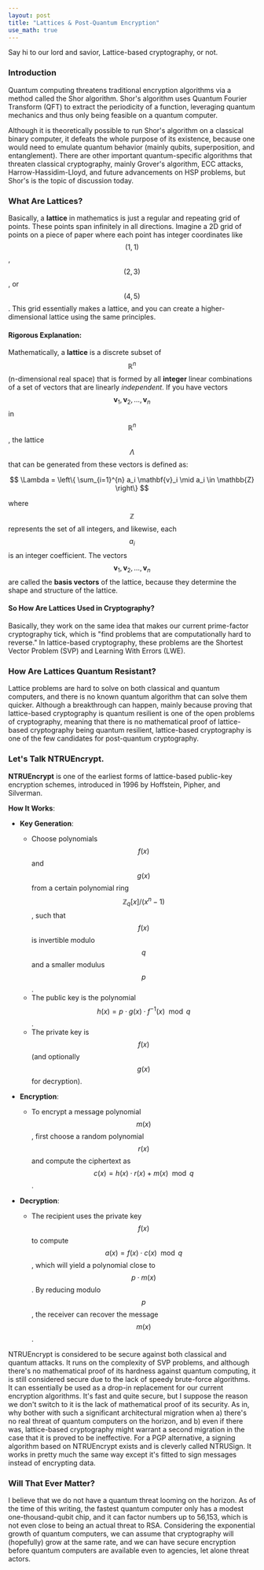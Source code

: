 ```yaml
---
layout: post
title: "Lattices & Post-Quantum Encryption"
use_math: true
--- 
```


Say hi to our lord and savior, Lattice-based cryptography, or not.


### Introduction
Quantum computing threatens traditional encryption algorithms via a method called the Shor algorithm. Shor's algorithm uses Quantum Fourier Transform (QFT) to extract the periodicity of a function, leveraging quantum mechanics and thus only being feasible on a quantum computer.

Although it is theoretically possible to run Shor's algorithm on a classical binary computer, it defeats the whole purpose of its existence, because one would need to emulate quantum behavior (mainly qubits, superposition, and entanglement).
There are other important quantum-specific algorithms that threaten classical cryptography, mainly Grover's algorithm, ECC attacks, Harrow-Hassidim-Lloyd, and future advancements on HSP problems, but Shor's is the topic of discussion today.

### What Are Lattices?
Basically, a **lattice** in mathematics is just a regular and repeating grid of points. These points span infinitely in all directions.
Imagine a 2D grid of points on a piece of paper where each point has integer coordinates like $$(1, 1)$$, $$(2, 3)$$, or $$(4, 5)$$. This grid essentially makes a lattice, and you can create a higher-dimensional lattice using the same principles.

#### Rigorous Explanation:
Mathematically, a **lattice** is a discrete subset of $$\mathbb{R}^n$$ (n-dimensional real space) that is formed by all **integer** linear combinations of a set of vectors that are linearly *independent*. If you have vectors $$\mathbf{v}_1, \mathbf{v}_2, \ldots, \mathbf{v}_n$$ in $$\mathbb{R}^n$$, the lattice $$\Lambda$$ that can be generated from these vectors is defined as:

$$
\Lambda = \left\{ \sum_{i=1}^{n} a_i \mathbf{v}_i \mid a_i \in \mathbb{Z} \right\}
$$

where $$\mathbb{Z}$$ represents the set of all integers, and likewise, each $$a_i$$ is an integer coefficient. The vectors $$\mathbf{v}_1, \mathbf{v}_2, \ldots, \mathbf{v}_n$$ are called the **basis vectors** of the lattice, because they determine the shape and structure of the lattice.


#### So How Are Lattices Used in Cryptography?

Basically, they work on the same idea that makes our current prime-factor cryptography tick, which is "find problems that are computationally hard to reverse."
In lattice-based cryptography, these problems are the Shortest Vector Problem (SVP) and Learning With Errors (LWE).

### How Are Lattices Quantum Resistant?
Lattice problems are hard to solve on both classical and quantum computers, and there is no known quantum algorithm that can solve them quicker.
Although a breakthrough can happen, mainly because proving that lattice-based cryptography is quantum resilient is one of the open problems of cryptography, meaning that there is no mathematical proof of lattice-based cryptography being quantum resilient, lattice-based cryptography is one of the few candidates for post-quantum cryptography.

### Let's Talk NTRUEncrypt.

**NTRUEncrypt** is one of the earliest forms of lattice-based public-key encryption schemes, introduced in 1996 by Hoffstein, Pipher, and Silverman.

**How It Works**:
- **Key Generation**:
  - Choose polynomials $$f(x)$$ and $$g(x)$$ from a certain polynomial ring $$\mathbb{Z}_q[x]/(x^n - 1)$$, such that $$f(x)$$ is invertible modulo $$q$$ and a smaller modulus $$p$$.
  - The public key is the polynomial $$h(x) = p \cdot g(x) \cdot f^{-1}(x) \mod q$$.
  - The private key is $$f(x)$$ (and optionally $$g(x)$$ for decryption).

- **Encryption**:
  - To encrypt a message polynomial $$m(x)$$, first choose a random polynomial $$r(x)$$ and compute the ciphertext as $$c(x) = h(x) \cdot r(x) + m(x) \mod q$$.

- **Decryption**:
  - The recipient uses the private key $$f(x)$$ to compute $$a(x) = f(x) \cdot c(x) \mod q$$, which will yield a polynomial close to $$p \cdot m(x)$$. By reducing modulo $$p$$, the receiver can recover the message $$m(x)$$.

NTRUEncrypt is considered to be secure against both classical and quantum attacks. It runs on the complexity of SVP problems, and although there's no mathematical proof of its hardness against quantum computing, it is still considered secure due to the lack of speedy brute-force algorithms.
It can essentially be used as a drop-in replacement for our current encryption algorithms. It's fast and quite secure, but I suppose the reason we don't switch to it is the lack of mathematical proof of its security. As in, why bother with such a significant architectural migration when a) there's no real threat of quantum computers on the horizon, and b) even if there was, lattice-based cryptography might warrant a second migration in the case that it is proved to be ineffective.
For a PGP alternative, a signing algorithm based on NTRUEncrypt exists and is cleverly called NTRUSign. It works in pretty much the same way except it's fitted to sign messages instead of encrypting data.

### Will That Ever Matter?

I believe that we do not have a quantum threat looming on the horizon. As of the time of this writing, the fastest quantum computer only has a modest one-thousand-qubit chip, and it can factor numbers up to 56,153, which is not even close to being an actual threat to RSA.
Considering the exponential growth of quantum computers, we can assume that cryptography will (hopefully) grow at the same rate, and we can have secure encryption before quantum computers are available even to agencies, let alone threat actors.
